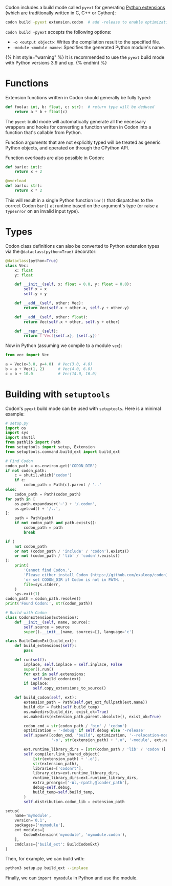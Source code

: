 Codon includes a build mode called `pyext` for generating
[Python extensions](https://docs.python.org/3/extending/extending.html)
(which are traditionally written in C, C++ or Cython):

``` bash
codon build -pyext extension.codon  # add -release to enable optimizations
```

`codon build -pyext` accepts the following options:

- `-o <output object>`: Writes the compilation result to the specified file.
- `-module <module name>`: Specifies the generated Python module's name.

{% hint style="warning" %}
It is recommended to use the `pyext` build mode with Python versions 3.9
and up.
{% endhint %}

# Functions

Extension functions written in Codon should generally be fully typed:

``` python
def foo(a: int, b: float, c: str):  # return type will be deduced
    return a * b + float(c)
```

The `pyext` build mode will automatically generate all the necessary wrappers
and hooks for converting a function written in Codon into a function that's
callable from Python.

Function arguments that are not explicitly typed will be treated as generic
Python objects, and operated on through the CPython API.

Function overloads are also possible in Codon:

``` python
def bar(x: int):
    return x + 2

@overload
def bar(x: str):
    return x * 2
```

This will result in a single Python function `bar()` that dispatches to the
correct Codon `bar()` at runtime based on the argument's type (or raise a
`TypeError` on an invalid input type).

# Types

Codon class definitions can also be converted to Python extension types via
the `@dataclass(python=True)` decorator:

``` python
@dataclass(python=True)
class Vec:
    x: float
    y: float

    def __init__(self, x: float = 0.0, y: float = 0.0):
        self.x = x
        self.y = y

    def __add__(self, other: Vec):
        return Vec(self.x + other.x, self.y + other.y)

    def __add__(self, other: float):
        return Vec(self.x + other, self.y + other)

    def __repr__(self):
        return f'Vec({self.x}, {self.y})'
```

Now in Python (assuming we compile to a module `vec`):

``` python
from vec import Vec

a = Vec(x=3.0, y=4.0)  # Vec(3.0, 4.0)
b = a + Vec(1, 2)      # Vec(4.0, 6.0)
c = b + 10.0           # Vec(14.0, 16.0)
```

# Building with `setuptools`

Codon's `pyext` build mode can be used with `setuptools`. Here is a minimal example:

``` python
# setup.py
import os
import sys
import shutil
from pathlib import Path
from setuptools import setup, Extension
from setuptools.command.build_ext import build_ext

# Find Codon
codon_path = os.environ.get('CODON_DIR')
if not codon_path:
    c = shutil.which('codon')
    if c:
        codon_path = Path(c).parent / '..'
else:
    codon_path = Path(codon_path)
for path in [
    os.path.expanduser('~') + '/.codon',
    os.getcwd() + '/..',
]:
    path = Path(path)
    if not codon_path and path.exists():
        codon_path = path
        break

if (
    not codon_path
    or not (codon_path / 'include' / 'codon').exists()
    or not (codon_path / 'lib' / 'codon').exists()
):
    print(
        'Cannot find Codon.',
        'Please either install Codon (https://github.com/exaloop/codon),',
        'or set CODON_DIR if Codon is not in PATH.',
        file=sys.stderr,
    )
    sys.exit(1)
codon_path = codon_path.resolve()
print('Found Codon:', str(codon_path))

# Build with Codon
class CodonExtension(Extension):
    def __init__(self, name, source):
        self.source = source
        super().__init__(name, sources=[], language='c')

class BuildCodonExt(build_ext):
    def build_extensions(self):
        pass

    def run(self):
        inplace, self.inplace = self.inplace, False
        super().run()
        for ext in self.extensions:
            self.build_codon(ext)
        if inplace:
            self.copy_extensions_to_source()

    def build_codon(self, ext):
        extension_path = Path(self.get_ext_fullpath(ext.name))
        build_dir = Path(self.build_temp)
        os.makedirs(build_dir, exist_ok=True)
        os.makedirs(extension_path.parent.absolute(), exist_ok=True)

        codon_cmd = str(codon_path / 'bin' / 'codon')
        optimization = '-debug' if self.debug else '-release'
        self.spawn([codon_cmd, 'build', optimization, '--relocation-model=pic', '-pyext',
                    '-o', str(extension_path) + ".o", '-module', ext.name, ext.source])

        ext.runtime_library_dirs = [str(codon_path / 'lib' / 'codon')]
        self.compiler.link_shared_object(
            [str(extension_path) + '.o'],
            str(extension_path),
            libraries=['codonrt'],
            library_dirs=ext.runtime_library_dirs,
            runtime_library_dirs=ext.runtime_library_dirs,
            extra_preargs=['-Wl,-rpath,@loader_path'],
            debug=self.debug,
            build_temp=self.build_temp,
        )
        self.distribution.codon_lib = extension_path

setup(
    name='mymodule',
    version='0.1',
    packages=['mymodule'],
    ext_modules=[
        CodonExtension('mymodule', 'mymodule.codon'),
    ],
    cmdclass={'build_ext': BuildCodonExt}
)
```

Then, for example, we can build with:

``` bash
python3 setup.py build_ext --inplace
```

Finally, we can `import mymodule` in Python and use the module.
